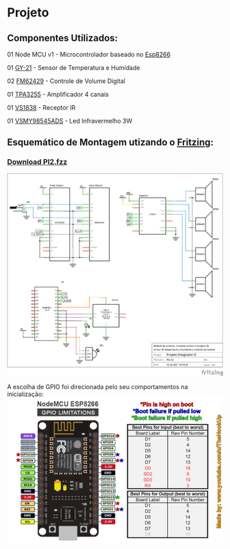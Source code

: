 # Projeto

## Componentes Utilizados:

01 Node MCU v1 - Microcontrolador baseado no [Esp8266](https://www.espressif.com/sites/default/files/documentation/0a-esp8266ex_datasheet_en.pdf)

01 [GY-21](https://cdn-shop.adafruit.com/datasheets/1899_HTU21D.pdf) - Sensor de Temperatura e Humidade

02 [FM62429](http://nice.kaze.com/M62429.pdf) - Controle de Volume Digital

01 [TPA3255](https://www.ti.com/lit/ds/symlink/tpa3255.pdf) - Amplificador 4 canais

01 [VS1838](http://eeshop.unl.edu/pdf/VS1838-Infrared-Receiver-datasheet.pdf) - Receptor IR

01 [VSMY98545ADS](https://www.vishay.com/docs/84390/vsmy98545ads.pdf) - Led Infravermelho 3W

## Esquemático de Montagem utizando o [Fritzing](https://fritzing.org): 
### [Download PI2.fzz](/Design/PI2.fzz)

![Design](/Design/PI2_schem.png) 
 
A escolha de GPIO foi direcionada pelo seu comportamentos na inicialização: 
![Design](/Design/GPIO_Limitations_ESP8266_NodeMCU.jpg) 
